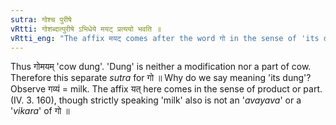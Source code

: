```yaml
---
sutra: गोश्च पुरीषे
vRtti: गोशब्दात्पुरीषे ऽभिधेये मयट् प्रत्ययो भवति ॥
vRtti_eng: "The affix मयट् comes after the word गो in the sense of 'its dung.'"
---
```

Thus गोमयम् 'cow dung'. 'Dung' is neither a modification nor a part of cow.
Therefore this separate _sutra_ for गो ॥ Why do we say meaning 'its dung'? Observe गव्यं = milk. The affix यत् here comes in the sense of product or part. (IV. 3. 160), though strictly speaking 'milk' also is not an '_avayava_' or a '_vikara_' of गो ॥
